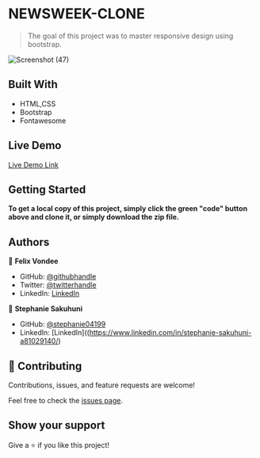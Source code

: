 
# NEWSWEEK-CLONE

> The goal of this project was to master responsive design using bootstrap.

![Screenshot (47)](https://user-images.githubusercontent.com/55915241/109484596-4d3ec680-7a89-11eb-944f-32d1c6c95753.png)

## Built With

- HTML,CSS
- Bootstrap
- Fontawesome

## Live Demo

[Live Demo Link](https://felix-vondee.github.io/newsweek/)


## Getting Started

**To get a local copy of this project, simply click the green "code" button above and clone it, or simply download the zip file.**

## Authors

👤 **Felix Vondee**

- GitHub: [@githubhandle](https://github.com/felix-vondee)
- Twitter: [@twitterhandle](https://twitter.com/felix_vondee)
- LinkedIn: [LinkedIn](https://www.linkedin.com/in/felix-vondee-b8a280202/)

👤 **Stephanie Sakuhuni**

- GitHub: [@stephanie04199](https://github.com/stephanie04199)
- LinkedIn: [LinkedIn]((https://www.linkedin.com/in/stephanie-sakuhuni-a81029140/)

## 🤝 Contributing

Contributions, issues, and feature requests are welcome!

Feel free to check the [issues page](issues/).

## Show your support

Give a ⭐️ if you like this project!
